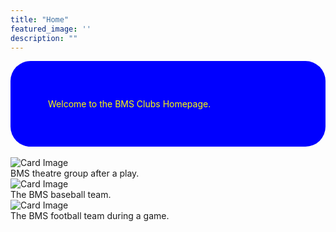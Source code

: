 ```yaml
---
title: "Home"
featured_image: ''
description: ""
---
```




  <div style="background-color: blue; padding: 60px; border-radius: 32px; color:yellow;">
  Welcome to the BMS Clubs Homepage.
</div>

<br>

<div class="card-container">
  <div class="card">
    <img src="images/BMS4.jpg" alt="Card Image">
    <div class="overlay-text">BMS theatre group after a play.</div>
  </div>





  <div class="card">
    <img src="https://resources.finalsite.net/images/f_auto,q_auto,t_image_size_4/v1743437065/mcpsorg/w7hu0u7jc5lzak9ztbnz/BaseballMarch2025.jpg" alt="Card Image">
    <div class="overlay-text">The BMS baseball team.</div>
  </div>





  <div class="card">
    <img src="https://resources.finalsite.net/images/f_auto,q_auto,t_image_size_2/v1690389009/mcpsorg/hyzt3aygytdob2skqbzt/footballforwebsite.jpg" alt="Card Image">
    <div class="overlay-text">The BMS football team during a game.</div>
  </div>
    </div>